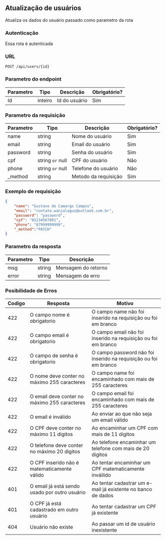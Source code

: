 ## Atualização de usuários

Atualiza os dados do usuário passado como parametro da rota

### Autenticação

Essa rota é autenticada

### URL

`POST /api/users/{id}`

### Parametro do endpoint

| Parametro | Tipo    | Descrição     | Obrigatório? |
|-----------|---------|---------------|--------------|
| Id        | inteiro | Id do usuário | Sim          |

### Parametro da requisição

| Parametro | Tipo             | Descrição           | Obrigatório? |
|-----------|------------------|---------------------|--------------|
| name      | string           | Nome do usuário     | Sim          |
| email     | string           | Email do usuário    | Sim          |
| password  | string           | Senha do usuário    | Sim          |
| cpf       | string `or` null | CPF do usuário      | Não          |
| phone     | string `or` null | Telefone do usuário | Não          |
| _method   | string           | Metodo da requisição| Sim          |

### Exemplo de requisição

```json
{
    "name": "Gustavo de Camargo Campos",
    "email": "contato.wanjalagus@outlook.com.br",
    "password": "password",
    "cpf": "01234567891",
    "phone": "67999999999",
    "_method":"PATCH"
}
```
### Parametro da resposta

| Parametro | Tipo   | Descrição           |
|-----------|--------|---------------------|
| msg       | string | Mensagem do retorno |
| error     | string | Mensagem de erro    |

### Posibilidade de Erros

| Codígo | Resposta                                      | Motivo                                                           |
|--------|-----------------------------------------------|------------------------------------------------------------------|
| 422    | O campo nome é obrigatorio                    | O campo name não foi inserido na requisição ou foi em branco     |
| 422    | O campo email é obrigatorio                   | O campo email não foi inserido na requisição ou foi em branco    |
| 422    | O campo de senha é obrigatorio                | O campo password não foi inserido na requisição ou foi em branco |
| 422    | O nome deve conter no máximo 255 caracteres   | O campo name foi encaminhado com mais de 255 caracteres          |
| 422    | O email deve conter no máximo 255 caracteres  | O campo email foi encaminhado com mais de 255 caracteres         |
| 422    | O email é inválido                            | Ao enviar ao que não seja um email válido                        |
| 422    | O CPF deve conter no máximo 11 digitos        | Ao encaminhar um CPF com mais de 11 digitos                      |
| 422    | O telefone deve conter no máximo 20 digitos   | Ao telefone encaminhar um telefone com mais de 20 digitos        |                                                  
| 422    | O CPF inserido não é matematicamente válido   | Ao tentar encaminhar um CPF matematicamente inváilido            |
| 401    | O email já está sendo usado por outro usuário | Ao tentar cadastrar um e-mail já existente no banco de dados     |
| 401    | O CPF já está cadastrado em outro usuário     | Ao tentar cadastrar um CPF já existente                          |
| 404    | Usuário não existe                            | Ao passar um id de usuário inexistente                           |
